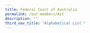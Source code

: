 ```yaml
---
title: Federal Court of Australia
permalink: /our-members/Ast
description: ""
third_nav_title: "Alphabetical List "
---
```




